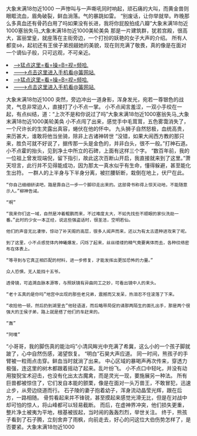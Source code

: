 大象末满18勿近1000    一声惨叫与一声嘶吼同时响起，顽石痛的大叫，而黄金兽则眼眶流血，眉角破裂，鲜血淌落。气的暴跳如雷。    “别废话，让你举就举。昨晚那么多真血还有骨药白用了吗如果没有长进，我将你屁股拍成八瓣”大象末满18勿近1000塞翁失马_大象末满18勿近1000美轮美奂    那是一片建筑群，犹若宫殿，很高大，富丽堂皇，就座落在主街旁边，一个打扮的妖艳的女子大声的介绍。    所有人都变sè，起初还有王侯子弟觊觎她的美貌，现在则充满了敬畏，真的像是在面对一个谪仙子般，只可远观，不可亲近。

<li><a href="http://qrvacd813.jue1015.xyz/#md_1016">-->猛点这里=看=操=B=视=频哈.</a></li>
<li><a href="http://qrvacd813.jue1015.xyz/#md_1016">--->点击这里进入手机看@簧网站.</a></li>





<li><a href="http://qrvacd813.jue1015.xyz/#md_1016">-->猛点这里=看=操=B=视=频哈.</a></li>
<li><a href="http://qrvacd813.jue1015.xyz/#md_1016">--->点击这里进入手机看@簧网站.</a></li>



大象末满18勿近1000    突然，旁边冲出一道身影，浑身发光，宛若一尊银色的战灵，气息非常迫人，直接打了小不点一掌。    小不点闻言羞涩，一双小手绞在一起，有点纠结，道：“上次不是和你说过了吗”大象末满18勿近1000塞翁失马_大象末满18勿近1000美轮美奂    小不点闯了出来，感觉手中毛茸茸，五色雾霭消失了，一个尺许长的生灵露出真容，蜷伏在他的怀中。
九头狮子自然怒极，血统高贵，来历甚大，谁敢将他当坐骑，除非上古诸神转世    “没错，如果大闹西方教的那只来，胜负可就不好说了，据传那一头是金色的，并非白头，很不一般。”打神石道。    小不点霍的抬头，见到净土中所立的石碑，上面有这样三个字。    “数百年前，我的一位祖上曾发现端倪，留下指引，故此这次百断山开启，我直接就来到了这里。”萧天坦言，此行并不见得能成功，因为那太一真水似乎有生命，懂得躲避，甚至能化生出符。    一群人的上半身与下半身分离，被拦腰斩断，栽倒在地上，伏尸在此。

    “你自己细细研读吧，路是靠自己一步一个脚印走出来的。这部骨书称得上惊天动地，不能随意示人。”柳神告诫。

    “啊”

    “我来你们这一域，自然是冲着鲲鹏而来，不过难度太大，不如先找些不顺眼的家伙洗劫一番。”此时的少女一本正经，说这些强盗话时，很圣洁，空明若仙。

    他们的声音无比凄惨，惊动了补天阁的高层，很多人闻声而来，还以为有太古遗种进攻来了呢。

    到了这里，小不点感觉体内神曦爆发，闪烁了起来，丝丝缕缕的精气竟要离体而去，各种纹络密布在体表上。

    “等寻到与它真正相匹配的材料，进一步修复，才能发挥出更加恐怖的力量。”

    众人恐惧，无人能挡十五爷。

    透骨镜，可追溯血脉本源等，与照妖镜有异曲同工之妙，可看出镜中人的来头。

    “老十五真的是你吗”地宫中出现的那些老兄弟，震撼而又发呆，热泪忍不住滚落了下来。

    “收拾他一顿，然后扔到湖里去”他轻语道，而后略带局促的请那两陌生的面孔出手，那是两个很强大的王侯子弟，路上就是搭了他们的车赶来的。

    “轰”

    “阿噗”

“小哥哥，我的脚伤真的能治吗”小清风眸光中充满了希冀，这么小的一个孩子脚就跛了，心中自然伤感，渴望恢复。    “明白”石昊大声应道。    同一时间，熊孩子的手臂被一粒雨点击穿。鲜血当时就淌了出来。    中心区域的暴喝声再次传来，穿透力极强，连这里的树木都跟着摇动了起来。乱叶纷飞。    小不点口中轻叱，并没有动用狻猊宝术迎击，也没有化出太古魔禽，而是灵光一现，要施展另一种法。    所有巨兽都被惊住了，它们发自本能的颤栗，像是在面对一头万兽王，不敢冒犯，迅速止步，从旁边绕道而行。    石子陵的妻子抱着幼子，浑身流动晶莹光辉，跟在后方，一路相随。    骨剪看起来并不锋锐，甚至摸起来感觉光滑无比，但是在对战中却可怕的惊人，将山峰都可以轻易截断。    而后，在虚神界冲突，他们损失更重，整片净土被夷为平地，根基被拔起，当时闹的轰轰烈烈，举世关注。    终于，熊孩子看到了石子腾，立刻舍弃了雨枫，向前走去，好心的问这位大伯伤势怎样了，是否要紧。大象末满18勿近1000

